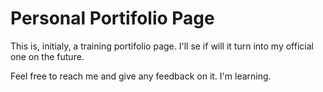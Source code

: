 # Personal Portifolio Page

This is, initialy, a training portifolio page. I'll se if will it turn into my official one on the future.

Feel free to reach me and give any feedback on it. I'm learning.
